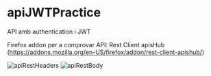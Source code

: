 # apiJWTPractice
API amb authentication i JWT

Firefox addon per a comprovar API: Rest Client apisHub (https://addons.mozilla.org/en-US/firefox/addon/rest-client-apishub/)

![apiRestHeaders](https://user-images.githubusercontent.com/96139692/210012663-389e9dea-6215-4723-81a3-0c0bf3199cef.png)
![apiRestBody](https://user-images.githubusercontent.com/96139692/210012672-8e23feb8-ed2b-4c76-bebf-888ad2657c3a.png)
